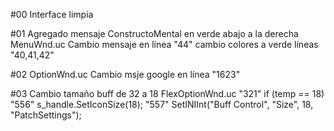 #00  Interface limpia

#01  Agregado mensaje ConstructoMental en verde abajo a la derecha
    MenuWnd.uc
        Cambio mensaje en línea "44"
        cambio colores a verde líneas "40,41,42"


#02
    OptionWnd.uc
        Cambio msje google en línea "1623"


#03 Cambio tamaño buff de 32 a 18
    FlexOptionWnd.uc
"321"   	if (temp == 18)
"556"  		s_handle.SetIconSize(18);
"557" 		SetINIInt("Buff Control", "Size", 18, "PatchSettings");